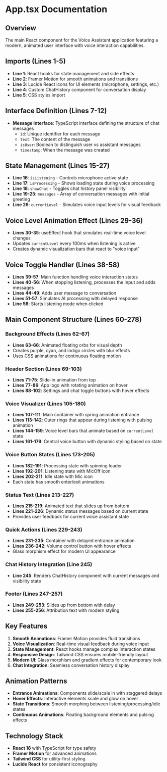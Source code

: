 # App.tsx Documentation

## Overview
The main React component for the Voice Assistant application featuring a modern, animated user interface with voice interaction capabilities.

## Imports (Lines 1-5)
- **Line 1**: React hooks for state management and side effects
- **Line 2**: Framer Motion for smooth animations and transitions
- **Line 3**: Lucide React icons for UI elements (microphone, settings, etc.)
- **Line 4**: Custom ChatHistory component for conversation display
- **Line 5**: CSS styles import

## Interface Definition (Lines 7-12)
- **Message Interface**: TypeScript interface defining the structure of chat messages
  - `id`: Unique identifier for each message
  - `text`: The content of the message
  - `isUser`: Boolean to distinguish user vs assistant messages
  - `timestamp`: When the message was created

## State Management (Lines 15-27)
- **Line 16**: `isListening` - Controls microphone active state
- **Line 17**: `isProcessing` - Shows loading state during voice processing
- **Line 18**: `showChat` - Toggles chat history panel visibility
- **Line 19-25**: `messages` - Array of conversation messages with initial greeting
- **Line 26**: `currentLevel` - Simulates voice input levels for visual feedback

## Voice Level Animation Effect (Lines 29-36)
- **Lines 30-35**: useEffect hook that simulates real-time voice level changes
- Updates `currentLevel` every 100ms when listening is active
- Creates dynamic visualization bars that react to "voice input"

## Voice Toggle Handler (Lines 38-58)
- **Lines 39-57**: Main function handling voice interaction states
- **Lines 40-56**: When stopping listening, processes the input and adds messages
- **Lines 44-49**: Adds user message to conversation
- **Lines 51-57**: Simulates AI processing with delayed response
- **Line 58**: Starts listening mode when clicked

## Main Component Structure (Lines 60-278)
### Background Effects (Lines 62-67)
- **Lines 63-66**: Animated floating orbs for visual depth
- Creates purple, cyan, and indigo circles with blur effects
- Uses CSS animations for continuous floating motion

### Header Section (Lines 69-103)
- **Lines 71-75**: Slide-in animation from top
- **Lines 77-86**: App logo with rotating animation on hover
- **Lines 88-102**: Settings and chat toggle buttons with hover effects

### Voice Visualizer (Lines 105-180)
- **Lines 107-111**: Main container with spring animation entrance
- **Lines 113-142**: Outer rings that appear during listening with pulsing animation
- **Lines 144-159**: Voice level bars that animate based on `currentLevel` state
- **Lines 161-179**: Central voice button with dynamic styling based on state

### Voice Button States (Lines 173-205)
- **Lines 182-191**: Processing state with spinning loader
- **Lines 192-201**: Listening state with MicOff icon
- **Lines 202-211**: Idle state with Mic icon
- Each state has smooth enter/exit animations

### Status Text (Lines 213-227)
- **Lines 215-219**: Animated text that slides up from bottom
- **Lines 221-226**: Dynamic status messages based on current state
- Provides user feedback for current voice assistant state

### Quick Actions (Lines 229-243)
- **Lines 231-235**: Container with delayed entrance animation
- **Lines 236-242**: Volume control button with hover effects
- Glass morphism effect for modern UI appearance

### Chat History Integration (Line 245)
- **Line 245**: Renders ChatHistory component with current messages and visibility state

### Footer (Lines 247-257)
- **Lines 249-253**: Slides up from bottom with delay
- **Lines 255-256**: Attribution text with modern styling

## Key Features
1. **Smooth Animations**: Framer Motion provides fluid transitions
2. **Voice Visualization**: Real-time visual feedback during voice input
3. **State Management**: React hooks manage complex interaction states
4. **Responsive Design**: Tailwind CSS ensures mobile-friendly layout
5. **Modern UI**: Glass morphism and gradient effects for contemporary look
6. **Chat Integration**: Seamless conversation history display

## Animation Patterns
- **Entrance Animations**: Components slide/scale in with staggered delays
- **Hover Effects**: Interactive elements scale and glow on hover
- **State Transitions**: Smooth morphing between listening/processing/idle states
- **Continuous Animations**: Floating background elements and pulsing effects

## Technology Stack
- **React 18** with TypeScript for type safety
- **Framer Motion** for advanced animations
- **Tailwind CSS** for utility-first styling
- **Lucide React** for consistent iconography 